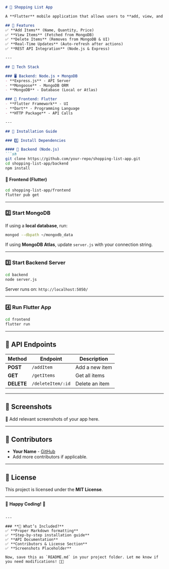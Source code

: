 ```markdown
# 🛒 Shopping List App

A **Flutter** mobile application that allows users to **add, view, and delete shopping items**, backed by a **Node.js & MongoDB** server.

## 📌 Features
✅ **Add Items** (Name, Quantity, Price)  
✅ **View Items** (Fetched from MongoDB)  
✅ **Delete Items** (Removes from MongoDB & UI)  
✅ **Real-Time Updates** (Auto-refresh after actions)  
✅ **REST API Integration** (Node.js & Express)

---

## 🚀 Tech Stack

### 🖥️ Backend: Node.js + MongoDB
- **Express.js** - API Server
- **Mongoose** - MongoDB ORM
- **MongoDB** - Database (Local or Atlas)

### 📱 Frontend: Flutter
- **Flutter Framework** - UI
- **Dart** - Programming Language
- **HTTP Package** - API Calls

---

## 📌 Installation Guide

### 1️⃣ Install Dependencies

#### 📌 Backend (Node.js)
```sh
git clone https://github.com/your-repo/shopping-list-app.git
cd shopping-list-app/backend
npm install
```

#### 📌 Frontend (Flutter)
```sh
cd shopping-list-app/frontend
flutter pub get
```

---

### 2️⃣ Start MongoDB
If using a **local database**, run:
```sh
mongod --dbpath ~/mongodb_data
```
If using **MongoDB Atlas**, update `server.js` with your connection string.

---

### 3️⃣ Start Backend Server
```sh
cd backend
node server.js
```
Server runs on: `http://localhost:5050/`

---

### 4️⃣ Run Flutter App
```sh
cd frontend
flutter run
```

---

## 📌 API Endpoints

| Method | Endpoint | Description |
|--------|----------|------------|
| **POST** | `/addItem` | Add a new item |
| **GET** | `/getItems` | Get all items |
| **DELETE** | `/deleteItem/:id` | Delete an item |

---

## 📌 Screenshots
📸 Add relevant screenshots of your app here.

---

## 📌 Contributors
- **Your Name** - [GitHub](https://github.com/your-github)
- Add more contributors if applicable.

---

## 📌 License
This project is licensed under the **MIT License**.

---

🎉 **Happy Coding!** 🚀
```

---

### **📌 What’s Included?**
✅ **Proper Markdown formatting**  
✅ **Step-by-step installation guide**  
✅ **API Documentation**  
✅ **Contributors & License Section**  
✅ **Screenshots Placeholder**  

Now, save this as `README.md` in your project folder. Let me know if you need modifications! 🚀😊